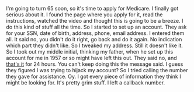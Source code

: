 I'm going to turn 65 soon, so it's time to apply for Medicare. I finally got serious about it. I found the page where you apply for it, read the instructions, watched the video and thought this is going to be a breeze. I do this kind of stuff all the time. So I started to set up an account. They ask for your SSN, date of birth, address, phone, email address. I entered them all. It said no, you didn't do it right, go back and do it again. No indication which part they didn't like. So I tweaked my address. Still it doesn't like it. So I took out my middle initial, thinking my father, when he set up this account for me in 1957 or so might have left this out. They said no, and <a href="http://scripting.com/images/2020/04/01/errorMessage.png">that's it</a> for 24 hours. You can't keep doing this the message said. I guess they figured I was trying to hijack my account? So I tried calling the number they gave for assistance. Oy. I got every piece of information they think I might be looking for. It's pretty grim stuff. I left a callback number. 
